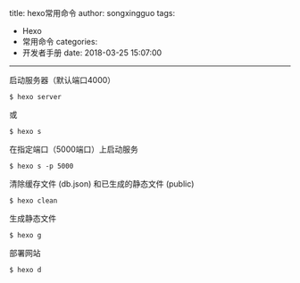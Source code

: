 title: hexo常用命令
author: songxingguo
tags:
  - Hexo
  - 常用命令
categories:
  - 开发者手册
date: 2018-03-25 15:07:00
---
启动服务器（默认端口4000）
```hexo
$ hexo server
```
或
```hexo
$ hexo s
```
在指定端口（5000端口）上启动服务
```hexo
$ hexo s -p 5000
```
清除缓存文件 (db.json) 和已生成的静态文件 (public)
```hexo
$ hexo clean 
```
生成静态文件
```hexo
$ hexo g
```
<!-- more -->

部署网站
```hexo
$ hexo d
```
